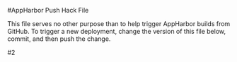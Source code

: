 #AppHarbor Push Hack File

This file serves no other purpose than to help trigger AppHarbor builds from GitHub. To trigger a new deployment, change the version of this file below, commit, and then push the change.

#2